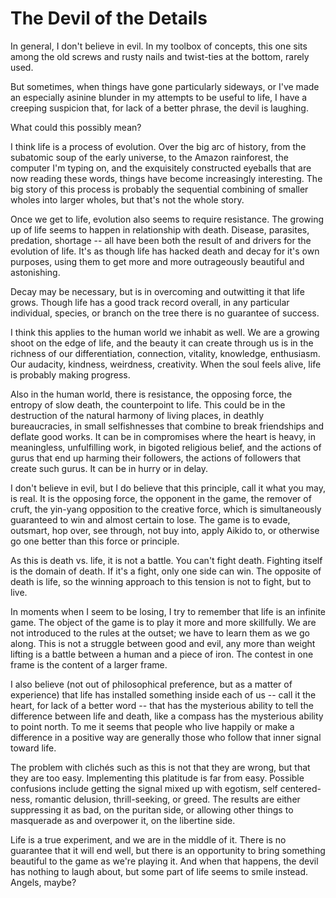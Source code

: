 # The Devil of the Details

In general, I don't believe in evil. In my toolbox of concepts, this one sits among the old screws and rusty nails and twist-ties at the bottom, rarely used. 

But sometimes, when things have gone particularly sideways, or I've made an especially asinine blunder in my attempts to be useful to life, I have a creeping suspicion that, for lack of a better phrase, the devil is laughing. 

What could this possibly mean?

I think life is a process of evolution. Over the big arc of history, from the subatomic soup  of the early universe, to the Amazon rainforest, the computer I'm typing on, and the exquisitely constructed eyeballs that are now reading these words, things have become increasingly interesting. The big story of this process is probably the sequential combining of smaller wholes into larger wholes, but that's not the whole story. 

Once we get to life, evolution also seems to require resistance. The growing up of life seems to happen in relationship with death. Disease, parasites, predation, shortage -- all have been both the result of and drivers for the evolution of life. It's as though life has hacked death and decay for it's own purposes, using them to get more and more outrageously beautiful and astonishing.  

Decay may be necessary, but is in overcoming and outwitting it that life grows. Though life has a good track record overall, in any particular individual, species, or branch on the tree there is no guarantee of success. 

I think this applies to the human world we inhabit as well. We are a growing shoot on the edge of life, and the beauty it can create through us is in the richness of our differentiation, connection, vitality, knowledge, enthusiasm. Our audacity, kindness, weirdness, creativity. When the soul feels alive, life is probably making progress. 

Also in the human world, there is resistance, the opposing force, the entropy of slow death, the counterpoint to life. This could be in the destruction of the natural harmony of living places, in deathly bureaucracies, in small selfishnesses that combine to break friendships and deflate good works. It can be in compromises where the heart is heavy, in meaningless, unfulfilling work, in bigoted religious belief, and the actions of gurus that end up harming their followers, the actions of followers that create such gurus. It can be in hurry or in delay. 

I don't believe in evil, but I do believe that this principle, call it what you may, is real. It is the opposing force, the opponent in the game, the remover of cruft, the yin-yang opposition to the creative force, which is simultaneously guaranteed to win and almost certain to lose. The game is to evade, outsmart, hop over, see through, not buy into, apply Aikido to, or otherwise go one better than this force or principle. 

As this is death vs. life, it is not a battle. You can't fight death. Fighting itself is the domain of death. If it's a fight, only one side can win. The opposite of death is life, so the winning approach to this tension is not to fight, but to live. 

In moments when I seem to be losing, I try to remember that life is an infinite game. The object of the game is to play it more and more skillfully. We are not introduced to the rules at the outset; we have to learn them as we go along. This is not a struggle between good and evil, any more than weight lifting is a battle between a human and a piece of iron. The contest in one frame is the content of a larger frame. 

I also believe (not out of philosophical preference, but as a matter of experience) that life has installed something inside each of us -- call it the heart, for lack of a better word -- that has the mysterious ability to tell the difference between life and death, like a compass has the mysterious ability to point north. To me it seems that people who live happily or make a difference in a positive way are generally those who follow that inner signal toward life. 

The problem with clichés such as this is not that they are wrong, but that they are too easy. Implementing this platitude is far from easy. Possible confusions include getting the signal mixed up with egotism, self centered-ness, romantic delusion, thrill-seeking, or greed. The results are either suppressing it as bad, on the puritan side, or allowing other things to masquerade as and overpower it, on the libertine side. 

Life is a true experiment, and we are in the middle of it. There is no guarantee that it will end well, but there is an opportunity to bring something beautiful to the game as we're playing it. And when that happens, the devil has nothing to laugh about, but some part of life seems to smile instead. Angels, maybe? 

